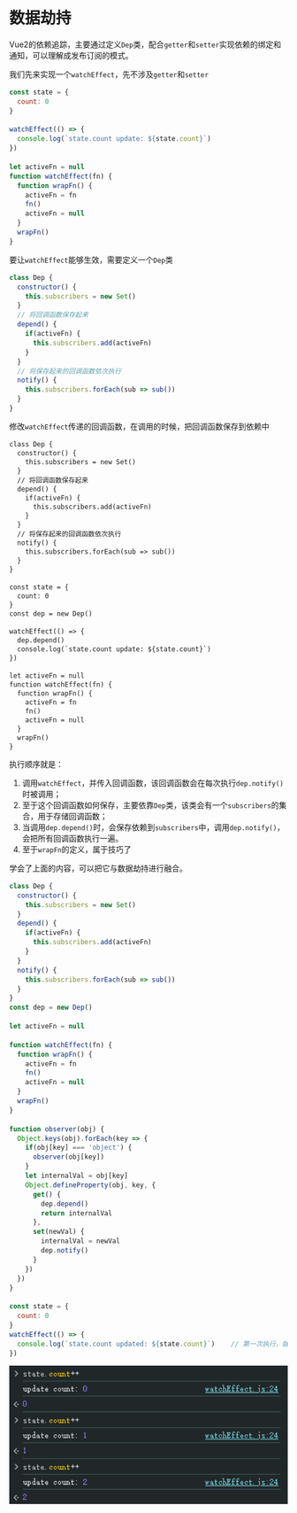 # 数据劫持

Vue2的依赖追踪，主要通过定义`Dep`类，配合`getter`和`setter`实现依赖的绑定和通知，可以理解成发布订阅的模式。



我们先来实现一个`watchEffect`，先不涉及`getter`和`setter`

```js
const state = {
  count: 0
}

watchEffect(() => {
  console.log(`state.count update: ${state.count}`)
})

let activeFn = null
function watchEffect(fn) {
  function wrapFn() {
    activeFn = fn
    fn()
    activeFn = null
  }
  wrapFn()
}
```

要让`watchEffect`能够生效，需要定义一个`Dep`类

```js
class Dep {
  constructor() {
    this.subscribers = new Set()
  }
  // 将回调函数保存起来
  depend() {
    if(activeFn) {
      this.subscribers.add(activeFn)
    }
  }
  // 将保存起来的回调函数依次执行
  notify() {
    this.subscribers.forEach(sub => sub())
  }
}
```

修改`watchEffect`传递的回调函数，在调用的时候，把回调函数保存到依赖中

```js{23}
class Dep {
  constructor() {
    this.subscribers = new Set()
  }
  // 将回调函数保存起来
  depend() {
    if(activeFn) {
      this.subscribers.add(activeFn)
    }
  }
  // 将保存起来的回调函数依次执行
  notify() {
    this.subscribers.forEach(sub => sub())
  }
}

const state = {
  count: 0
}
const dep = new Dep()

watchEffect(() => {
  dep.depend()
  console.log(`state.count update: ${state.count}`)
})

let activeFn = null
function watchEffect(fn) {
  function wrapFn() {
    activeFn = fn
    fn()
    activeFn = null
  }
  wrapFn()
}
```

执行顺序就是：

1. 调用`watchEffect`，并传入回调函数，该回调函数会在每次执行`dep.notify()`时被调用；
2. 至于这个回调函数如何保存，主要依靠`Dep`类，该类会有一个`subscribers`的集合，用于存储回调函数；
3. 当调用`dep.depend()`时，会保存依赖到`subscribers`中，调用`dep.notify()`，会把所有回调函数执行一遍。
4. 至于`wrapFn`的定义，属于技巧了



学会了上面的内容，可以把它与数据劫持进行融合。

```js
class Dep {
  constructor() {
    this.subscribers = new Set()
  }
  depend() {
    if(activeFn) {
      this.subscribers.add(activeFn)
    }
  }
  notify() {
    this.subscribers.forEach(sub => sub())
  }
}
const dep = new Dep()

let activeFn = null

function watchEffect(fn) {
  function wrapFn() {
    activeFn = fn
    fn()
    activeFn = null
  }
  wrapFn()
}

function observer(obj) {
  Object.keys(obj).forEach(key => {
    if(obj[key] === 'object') {
      observer(obj[key])
    }
    let internalVal = obj[key]
    Object.defineProperty(obj, key, {
      get() {
        dep.depend()
        return internalVal
      },
      set(newVal) {
        internalVal = newVal
        dep.notify()
      }
    })
  })
}

const state = {
  count: 0
}
watchEffect(() => {
  console.log(`state.count updated: ${state.count}`)	// 第一次执行，就在getter里面加入了依赖
})
```

<img src="./markdown_assets/image-20250613180606035.png" alt="image-20250613180606035" style="zoom:150%;" />





























